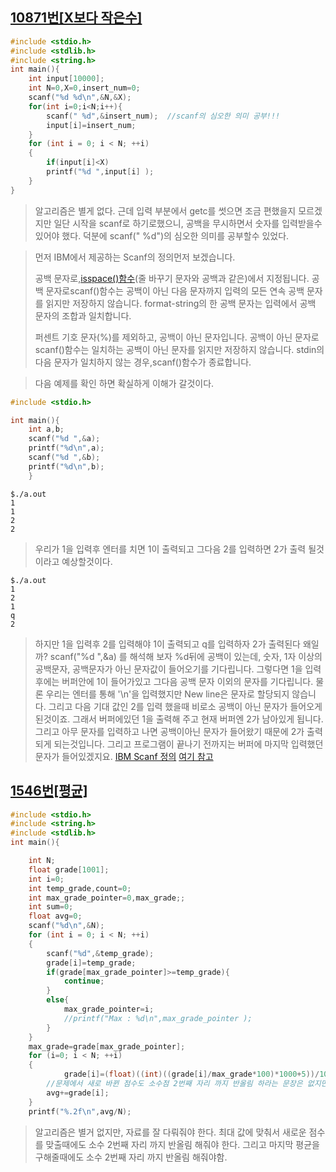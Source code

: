 ## [10871번[X보다 작은수]](https://www.acmicpc.net/problem/10871)
```c
#include <stdio.h>
#include <stdlib.h>
#include <string.h>
int main(){
	int input[10000];
	int N=0,X=0,insert_num=0;
	scanf("%d %d\n",&N,&X);
	for(int i=0;i<N;i++){
		scanf(" %d",&insert_num);  //scanf의 심오한 의미 공부!!!
		input[i]=insert_num;
	}
	for (int i = 0; i < N; ++i)
	{
		if(input[i]<X)
		printf("%d ",input[i] );
	}
}
```
>알고리즘은 별게 없다. 근데 입력 부분에서 getc를 썻으면 조금 편했을지 모르겠지만
>일단 시작을 scanf로 하기로했으니, 공백을 무시하면서 숫자를 입력받을수 있어야 했다.
>덕분에 scanf(" %d")의 심오한 의미를 공부할수 있었다.

>먼저 IBM에서 제공하는 Scanf의 정의먼저 보겠습니다.
>
>공백 문자로,[isspace()함수](https://www.ibm.com/support/knowledgecenter/ko/ssw_ibm_i_73/rtref/isalnum.htm?view=kc#isalnum)(줄 바꾸기 문자와 공백과 같은)에서 지정됩니다.
>공백 문자로scanf()함수는 공백이 아닌 다음 문자까지 입력의 모든 연속 공백 문자를 읽지만 저장하지 않습니다. 
>format-string의 한 공백 문자는 입력에서 공백 문자의 조합과 일치합니다.
>
>퍼센트 기호 문자(%)를 제외하고, 공백이 아닌 문자입니다.
>공백이 아닌 문자로scanf()함수는 일치하는 공백이 아닌 문자를 읽지만 저장하지 않습니다.
>stdin의 다음 문자가 일치하지 않는 경우,scanf()함수가 종료합니다.


>다음 예제를 확인 하면 확실하게 이해가 갈것이다.
```c
#include <stdio.h>

int main(){
	int a,b;
	scanf("%d ",&a);
	printf("%d\n",a);
	scanf("%d ",&b);
	printf("%d\n",b);
	}
```
```shell
$./a.out
1
1
2
2
```
>우리가 1을 입력후 엔터를 치면 1이 출력되고
>그다음 2를 입력하면 2가 출력 될것이라고 예상할것이다.
```shell
$./a.out
1
2
1
q
2
```
>하지만 1을 입력후 2를 입력해야 1이 출력되고 q를 입력하자 2가 출력된다 왜일까?
>scanf("%d ",&a) 를 해석해 보자 %d뒤에 공백이 있는데,
>숫자, 1자 이상의 공백문자, 공백문자가 아닌 문자값이 들어오기를 기다립니다.
>그렇다면 1을 입력후에는 버퍼안에 1이 들어가있고
>그다음 공백 문자 이외의 문자를 기다립니다.
>물론 우리는 엔터를 통해 '\n'을 입력했지만 New line은 문자로 할당되지 않습니다.
>그리고 다음 기대 값인 2를 입력 했을때 비로소 공백이 아닌 문자가 들어오게 된것이죠.
>그래서 버퍼에있던 1을 출력해 주고 현재 버퍼엔 2가 남아있게 됩니다.
>그리고 아무 문자를 입력하고 나면 공백이아닌 문자가 들어왔기 때문에
>2가 출력되게 되는것입니다.
>그리고 프로그램이 끝나기 전까지는 버퍼에 마지막 입력했던 문자가 들어있겠지요.
[IBM Scanf 정의](https://www.ibm.com/support/knowledgecenter/ko/ssw_ibm_i_73/rtref/scanf.htm)
[여기 참고](http://electro-don.tistory.com/entry/scanf-n-%EA%B4%80%EB%A0%A8)
## [1546번[평균]](https://www.acmicpc.net/problem/1546)
```c
#include <stdio.h>
#include <string.h>
#include <stdlib.h>
int main(){

	int N;
	float grade[1001];
	int i=0;
	int temp_grade,count=0;
	int max_grade_pointer=0,max_grade;;
	int sum=0;
	float avg=0;
	scanf("%d\n",&N);
	for (int i = 0; i < N; ++i)
	{
		scanf("%d",&temp_grade);
		grade[i]=temp_grade;
		if(grade[max_grade_pointer]>=temp_grade){
			continue;
		}
		else{
			max_grade_pointer=i;
			//printf("Max : %d\n",max_grade_pointer );
		}
	}
	max_grade=grade[max_grade_pointer];
	for (i=0; i < N; ++i)
	{
			grade[i]=(float)((int)((grade[i]/max_grade*100)*1000+5))/1000;
		//문제에서 새로 바뀐 점수도 소수점 2번째 자리 까지 반올림 하라는 문장은 없지만 그렇게 해줘야댐
		avg+=grade[i];
	}
	printf("%.2f\n",avg/N);
```
>알고리즘은 별거 없지만, 자료를 잘 다뤄줘야 한다. 
>최대 값에 맞춰서 새로운 점수를 맞출때에도 소수 2번째 자리 까지 반올림 해줘야 한다.
>그리고 마지막 평균을 구해줄때에도 소수 2번째 자리 까지 반올림 해줘야함.
